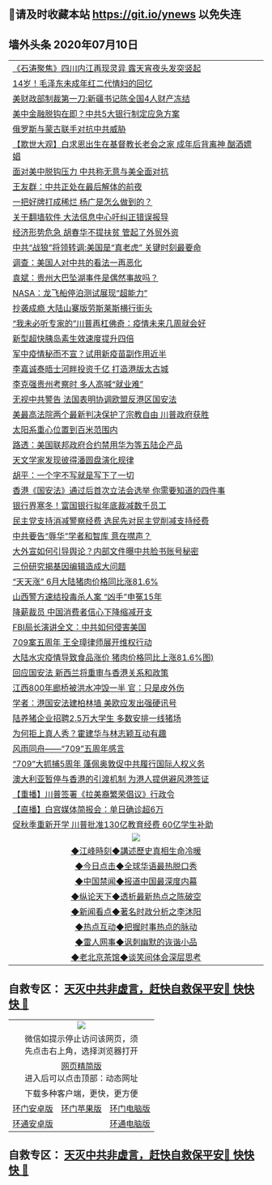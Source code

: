 ## 📩请及时收藏本站 https://git.io/ynews 以免失连</a>

## 墙外头条 2020年07月10日</a>

 <table>
<tr><td colspan="2" align="left"><a href="https://qeb.xfthy.casa/?name=c1196456&key=xcyufvbtjvhwwrpc&from=gy2">《石涛聚焦》四川内江再现灵异 露天宵夜头发突竖起</a></td></tr>
<tr><td colspan="2" align="left"><a href="https://qeb.xfthy.casa/?name=c1196475&key=xcyufvbtjvhwwrpc&from=gy2">14岁！毛泽东未成年红二代情妇的回忆</a></td></tr>
<tr><td colspan="2" align="left"><a href="https://qeb.xfthy.casa/?name=c1196472&key=xcyufvbtjvhwwrpc&from=gy2">美财政部制裁第一刀:新疆书记陈全国4人财产冻结</a></td></tr>
<tr><td colspan="2" align="left"><a href="https://qeb.xfthy.casa/?name=c1196455&key=xcyufvbtjvhwwrpc&from=gy2">美中金融脱钩在即？中共5大银行制定应急方案</a></td></tr>
<tr><td colspan="2" align="left"><a href="https://qeb.xfthy.casa/?name=c1196463&key=xcyufvbtjvhwwrpc&from=gy2">俄罗斯与蒙古联手对抗中共威胁</a></td></tr>
<tr><td colspan="2" align="left"><a href="https://qeb.xfthy.casa/?name=c1196438&key=xcyufvbtjvhwwrpc&from=gy2">【欺世大观】白求恩出生在基督教长老会之家 成年后背离神 酗酒嫖娼</a></td></tr>
<tr><td colspan="2" align="left"><a href="https://qeb.xfthy.casa/?name=c1196460&key=xcyufvbtjvhwwrpc&from=gy2">面对美中脱钩压力 中共称无意与美全面对抗</a></td></tr>
<tr><td colspan="2" align="left"><a href="https://qeb.xfthy.casa/?name=c1196418&key=xcyufvbtjvhwwrpc&from=gy2">王友群：中共正处在最后解体的前夜</a></td></tr>
<tr><td colspan="2" align="left"><a href="https://qeb.xfthy.casa/?name=c1196441&key=xcyufvbtjvhwwrpc&from=gy2">一把好牌打成稀烂 杨广是怎么做到的？</a></td></tr>
<tr><td colspan="2" align="left"><a href="https://qeb.xfthy.casa/?name=c1196436&key=xcyufvbtjvhwwrpc&from=gy2">关于翻墙软件 大法信息中心吁纠正错误报导</a></td></tr>
<tr><td colspan="2" align="left"><a href="https://qeb.xfthy.casa/?name=c1196462&key=xcyufvbtjvhwwrpc&from=gy2">经济形势危急 胡春华不提扶贫 管起了外贸外资</a></td></tr>
<tr><td colspan="2" align="left"><a href="https://qeb.xfthy.casa/?name=c1196422&key=xcyufvbtjvhwwrpc&from=gy2">中共“战狼”将领转调:美国是“真老虎” 关键时刻最要命</a></td></tr>
<tr><td colspan="2" align="left"><a href="https://qeb.xfthy.casa/?name=c1196447&key=xcyufvbtjvhwwrpc&from=gy2">调查：美国人对中共的看法一再恶化</a></td></tr>
<tr><td colspan="2" align="left"><a href="https://qeb.xfthy.casa/?name=c1196419&key=xcyufvbtjvhwwrpc&from=gy2">袁斌：贵州大巴坠湖事件是偶然事故吗？</a></td></tr>
<tr><td colspan="2" align="left"><a href="https://qeb.xfthy.casa/?name=c1196445&key=xcyufvbtjvhwwrpc&from=gy2">NASA：龙飞船停泊测试展现“超能力”</a></td></tr>
<tr><td colspan="2" align="left"><a href="https://qeb.xfthy.casa/?name=c1196471&key=xcyufvbtjvhwwrpc&from=gy2">抄袭成瘾 大陆山寨版劳斯莱斯横行街头</a></td></tr>
<tr><td colspan="2" align="left"><a href="https://qeb.xfthy.casa/?name=c1196466&key=xcyufvbtjvhwwrpc&from=gy2">“我未必听专家的”川普再杠佛奇：疫情未来几周就会好</a></td></tr>
<tr><td colspan="2" align="left"><a href="https://qeb.xfthy.casa/?name=c1196442&key=xcyufvbtjvhwwrpc&from=gy2">新型超快胰岛素生效速度提升四倍</a></td></tr>
<tr><td colspan="2" align="left"><a href="https://qeb.xfthy.casa/?name=c1196437&key=xcyufvbtjvhwwrpc&from=gy2">军中疫情秘而不宣？试用新疫苗副作用近半</a></td></tr>
<tr><td colspan="2" align="left"><a href="https://qeb.xfthy.casa/?name=c1196431&key=xcyufvbtjvhwwrpc&from=gy2">李嘉诚泰晤士河畔投资千亿 打造港版太古城</a></td></tr>
<tr><td colspan="2" align="left"><a href="https://qeb.xfthy.casa/?name=c1196469&key=xcyufvbtjvhwwrpc&from=gy2">李克强贵州考察时 多人高喊“就业难”</a></td></tr>
<tr><td colspan="2" align="left"><a href="https://qeb.xfthy.casa/?name=c1196465&key=xcyufvbtjvhwwrpc&from=gy2">无视中共警告 法国表明协调欧盟反港区国安法</a></td></tr>
<tr><td colspan="2" align="left"><a href="https://qeb.xfthy.casa/?name=c1196446&key=xcyufvbtjvhwwrpc&from=gy2">美最高法院两个最新判决保护了宗教自由 川普政府获胜</a></td></tr>
<tr><td colspan="2" align="left"><a href="https://qeb.xfthy.casa/?name=c1196443&key=xcyufvbtjvhwwrpc&from=gy2">太阳系重心位置到百米范围内</a></td></tr>
<tr><td colspan="2" align="left"><a href="https://qeb.xfthy.casa/?name=c1196403&key=xcyufvbtjvhwwrpc&from=gy2">路透：美国联邦政府合约禁用华为等五陆企产品</a></td></tr>
<tr><td colspan="2" align="left"><a href="https://qeb.xfthy.casa/?name=c1196444&key=xcyufvbtjvhwwrpc&from=gy2">天文学家发现彼得潘圆盘演化规律</a></td></tr>
<tr><td colspan="2" align="left"><a href="https://qeb.xfthy.casa/?name=c1196421&key=xcyufvbtjvhwwrpc&from=gy2">胡平：一个字不写就是写下了一切</a></td></tr>
<tr><td colspan="2" align="left"><a href="https://qeb.xfthy.casa/?name=c1196459&key=xcyufvbtjvhwwrpc&from=gy2">香港《国安法》通过后首次立法会选举  你需要知道的四件事</a></td></tr>
<tr><td colspan="2" align="left"><a href="https://qeb.xfthy.casa/?name=c1196432&key=xcyufvbtjvhwwrpc&from=gy2">银行界寒冬！富国银行拟年底裁减数千员工</a></td></tr>
<tr><td colspan="2" align="left"><a href="https://qeb.xfthy.casa/?name=c1196430&key=xcyufvbtjvhwwrpc&from=gy2">民主党支持消减警察经费 选民先对民主党削减支持经费</a></td></tr>
<tr><td colspan="2" align="left"><a href="https://qeb.xfthy.casa/?name=c1196458&key=xcyufvbtjvhwwrpc&from=gy2">中共要告“辱华”学者和智库 意在噤声？</a></td></tr>
<tr><td colspan="2" align="left"><a href="https://qeb.xfthy.casa/?name=c1196417&key=xcyufvbtjvhwwrpc&from=gy2">大外宣如何引导舆论？内部文件曝中共脸书账号秘密</a></td></tr>
<tr><td colspan="2" align="left"><a href="https://qeb.xfthy.casa/?name=c1196440&key=xcyufvbtjvhwwrpc&from=gy2">三份研究揭基因编辑造成大问题</a></td></tr>
<tr><td colspan="2" align="left"><a href="https://qeb.xfthy.casa/?name=c1196416&key=xcyufvbtjvhwwrpc&from=gy2">“天天涨” 6月大陆猪肉价格同比涨81.6%</a></td></tr>
<tr><td colspan="2" align="left"><a href="https://qeb.xfthy.casa/?name=c1196435&key=xcyufvbtjvhwwrpc&from=gy2">山西警方速结投毒杀人案 “凶手”申冤15年</a></td></tr>
<tr><td colspan="2" align="left"><a href="https://qeb.xfthy.casa/?name=c1196423&key=xcyufvbtjvhwwrpc&from=gy2">降薪裁员 中国消费者信心下降缩减开支</a></td></tr>
<tr><td colspan="2" align="left"><a href="https://qeb.xfthy.casa/?name=c1196470&key=xcyufvbtjvhwwrpc&from=gy2">FBI局长演讲全文：中共如何侵害美国</a></td></tr>
<tr><td colspan="2" align="left"><a href="https://qeb.xfthy.casa/?name=c1196454&key=xcyufvbtjvhwwrpc&from=gy2">709案五周年 王全璋律师展开维权行动</a></td></tr>
<tr><td colspan="2" align="left"><a href="https://qeb.xfthy.casa/?name=c1196424&key=xcyufvbtjvhwwrpc&from=gy2">大陆水灾疫情导致食品涨价 猪肉价格同比上涨81.6%图)</a></td></tr>
<tr><td colspan="2" align="left"><a href="https://qeb.xfthy.casa/?name=c1196359&key=xcyufvbtjvhwwrpc&from=gy2">回应国安法 新西兰将重审与香港关系和政策</a></td></tr>
<tr><td colspan="2" align="left"><a href="https://qeb.xfthy.casa/?name=c1196474&key=xcyufvbtjvhwwrpc&from=gy2">江西800年廊桥被洪水冲毁一半 官：只是皮外伤</a></td></tr>
<tr><td colspan="2" align="left"><a href="https://qeb.xfthy.casa/?name=c1196453&key=xcyufvbtjvhwwrpc&from=gy2">学者：港国安法建柏林墙 美欧应发出强硬讯号</a></td></tr>
<tr><td colspan="2" align="left"><a href="https://qeb.xfthy.casa/?name=c1196473&key=xcyufvbtjvhwwrpc&from=gy2">陆养猪企业招聘2.5万大学生 多数安排一线猪场</a></td></tr>
<tr><td colspan="2" align="left"><a href="https://qeb.xfthy.casa/?name=c1196468&key=xcyufvbtjvhwwrpc&from=gy2">为何拒上真人秀？霍建华与林志颖互动有趣</a></td></tr>
<tr><td colspan="2" align="left"><a href="https://qeb.xfthy.casa/?name=c1196420&key=xcyufvbtjvhwwrpc&from=gy2">风雨同舟——“709”五周年感言</a></td></tr>
<tr><td colspan="2" align="left"><a href="https://qeb.xfthy.casa/?name=c1196464&key=xcyufvbtjvhwwrpc&from=gy2">“709”大抓捕5周年 蓬佩奥敦促中共履行国际人权义务</a></td></tr>
<tr><td colspan="2" align="left"><a href="https://qeb.xfthy.casa/?name=c1196461&key=xcyufvbtjvhwwrpc&from=gy2">澳大利亚暂停与香港的引渡机制 为港人提供避风港签证</a></td></tr>
<tr><td colspan="2" align="left"><a href="https://qeb.xfthy.casa/?name=c1196452&key=xcyufvbtjvhwwrpc&from=gy2">【重播】川普签署《拉美裔繁荣倡议》行政令</a></td></tr>
<tr><td colspan="2" align="left"><a href="https://qeb.xfthy.casa/?name=c1196427&key=xcyufvbtjvhwwrpc&from=gy2">【直播】白宫媒体简报会：单日确诊超6万</a></td></tr>
<tr><td colspan="2" align="left"><a href="https://qeb.xfthy.casa/?name=c1196457&key=xcyufvbtjvhwwrpc&from=gy2">促秋季重新开学 川普批准130亿教育经费 60亿学生补助</a></td></tr>
 <tr>
   <td colspan="2" align=center><img src="https://cdn.jsdelivr.net/gh/gyoupiodf/im1/jf-1.jpg"></td>
  </tr>
   <tr>
   <td colspan="2" align=center> 
<a href="https://xdihm.casa/oo.aspx?name=c922850&key=sdxhftoyfkhpuaxy&from=gy2&tag=9877">◆江峰時刻◆講述歷史真相生命冷暖</a><br/>
    </td>
  </tr>
   <tr>
   <td colspan="2" align=center> 
<a href="https://xdihm.casa/oo.aspx?name=c816850&key=sdxhftoyfkhpuaxy&from=gy2&tag=9877">◆今日点击◆全球华语最热脱口秀</a><br/>
    </td>
  </tr>
  <tr>
  <td colspan="2" align=center>
<a href="https://xdihm.casa/oo.aspx?name=c816860&key=sdxhftoyfkhpuaxy&from=gy2&tag=99733110">◆中国禁闻◆报道中国最深度内幕</a><br/>
   </tr>
  <tr>
     <td colspan="2" align=center>
<a href="https://xdihm.casa/oo.aspx?name=c816855&key=sdxhftoyfkhpuaxy&from=gy2&tag=997110">◆纵论天下◆透析最新热点之陈破空</a><br/>
   </tr>
   <tr>
      <td colspan="2" align=center>
<a href="https://xdihm.casa/oo.aspx?name=c838308&key=sdxhftoyfkhpuaxy&from=gy2&tag=9973110">◆新闻看点◆著名时政分析之李沐阳</a><br/>
   </tr>
   <tr>
     <td colspan="2" align=center>
<a href="https://xdihm.casa/oo.aspx?name=c816852&key=sdxhftoyfkhpuaxy&from=gy2&tag=9733110">◆热点互动◆把握时事热点的脉动</a><br/>
   </tr>
   <tr>
      <td colspan="2" align=center>
<a href="https://xdihm.casa/oo.aspx?name=c816694&key=sdxhftoyfkhpuaxy&from=gy2&tag=93310">◆雷人网事◆讽刺幽默的诙谐小品</a><br/>
   </tr>
   <tr>
    <td colspan="2" align=center>
<a href="https://xdihm.casa/oo.aspx?name=c816650&key=sdxhftoyfkhpuaxy&from=gy2&tag=9973110">◆老北京茶馆◆谈笑间体会深层思考</a><br/>
   </tr>
</table>

 ## 自救专区： [天灭中共非虚言，赶快自救保平安🍎 快快快 📩](https://github.com/pwgy/td/blob/master/README.md)
 
<table>
  <tr>
    <td colspan="3" align="center"><img src="https://cdn.jsdelivr.net/gh/opipe/up/oGate65.jpg"/></td>
  </tr>
  <tr>
    <td colspan="3" align="center">微信如提示停止访问该网页，须<br/>先点击右上角，选择浏览器打开</td>
  <tr>
  <tr>
    <td colspan="3" align="center"><a href="https://gitcdn.xyz/cdn/otiny/up/master/show005.htm">网页精简版</a><br/>进入后可以点击顶部：动态网址</td>
  </tr>
  <tr>
    <td colspan="3" align="center">下载多种客户端，更快，更方便</td>
  <tr>
  <tr>
    <td align="center"><a href="https://cdn.jsdelivr.net/gh/opipe/up/oGatea.apk">环门安卓版</a></td>
    <td align="center"><a href="https://x.co/odisk">环门苹果版</a></td>
    <td align="center"><a href="https://cdn.jsdelivr.net/gh/opipe/up/oGate.zip">环门电脑版</a></td>
  </tr>
  <tr>
    <td align="center"><a href="https://cdn.jsdelivr.net/gh/opipe/up/oPipe.apk">环通安卓版</a></td>
    <td align="center"></td>
    <td align="center"><a href="https://raw.githubusercontent.com/opipe/up/master/oPipe.zip">环通电脑版</a></td>
  </tr>
  
</table>


 ## 自救专区： [天灭中共非虚言，赶快自救保平安🍎 快快快 📩](https://github.com/pwgy/td/blob/master/README.md)
